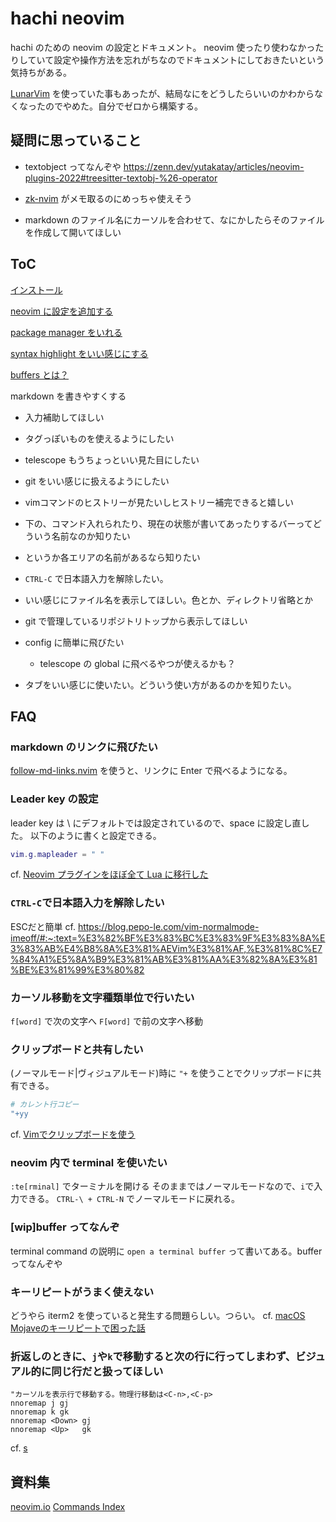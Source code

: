 # hachi neovim
hachi のための neovim の設定とドキュメント。
neovim 使ったり使わなかったりしていて設定や操作方法を忘れがちなのでドキュメントにしておきたいという気持ちがある。

[LunarVim](https://www.lunarvim.org/) を使っていた事もあったが、結局なにをどうしたらいいのかわからなくなったのでやめた。自分でゼロから構築する。

## 疑問に思っていること
- textobject ってなんぞや
https://zenn.dev/yutakatay/articles/neovim-plugins-2022#treesitter-textobj-%26-operator

- [zk-nvim](https://github.com/mickael-menu/zk-nvim) がメモ取るのにめっちゃ使えそう
- markdown のファイル名にカーソルを合わせて、なにかしたらそのファイルを作成して開いてほしい


## ToC
[インストール](docs/setup.md)

[neovim に設定を追加する](docs/add_configuration_to_neovim.md)

[package manager をいれる](docs/install_package_manager.md)

[syntax highlight をいい感じにする](docs/syntax_highlight.md)

[buffers とは？](docs/what-is-buffers.md)

markdown を書きやすくする
- 入力補助してほしい
- タグっぽいものを使えるようにしたい
- telescope もうちょっといい見た目にしたい
- git をいい感じに扱えるようにしたい

- vimコマンドのヒストリーが見たいしヒストリー補完できると嬉しい
- 下の、コマンド入れられたり、現在の状態が書いてあったりするバーってどういう名前なのか知りたい
- というか各エリアの名前があるなら知りたい
- `CTRL-C` で日本語入力を解除したい。
- いい感じにファイル名を表示してほしい。色とか、ディレクトリ省略とか
- git で管理しているリポジトリトップから表示してほしい

- config に簡単に飛びたい
  - telescope の global に飛べるやつが使えるかも？

- タブをいい感じに使いたい。どういう使い方があるのかを知りたい。

## FAQ

### markdown のリンクに飛びたい
[follow-md-links.nvim](https://github.com/jghauser/follow-md-links.nvim) を使うと、リンクに Enter で飛べるようになる。

### Leader key の設定
leader key は \ にデフォルトでは設定されているので、space に設定し直した。
以下のように書くと設定できる。

```lua
vim.g.mapleader = " "
```

cf. [Neovim プラグインをほぼ全て Lua に移行した](https://zenn.dev/acro5piano/articles/c764669236eb0f)


### `CTRL-C`で日本語入力を解除したい
ESCだと簡単
cf. https://blog.pepo-le.com/vim-normalmode-imeoff/#:~:text=%E3%82%BF%E3%83%BC%E3%83%9F%E3%83%8A%E3%83%AB%E4%B8%8A%E3%81%AEVim%E3%81%AF,%E3%81%8C%E7%84%A1%E5%8A%B9%E3%81%AB%E3%81%AA%E3%82%8A%E3%81%BE%E3%81%99%E3%80%82



### カーソル移動を文字種類単位で行いたい
`f[word]` で次の文字へ `F[word]` で前の文字へ移動


### クリップボードと共有したい
(ノーマルモード|ヴィジュアルモード)時に `"+` を使うことでクリップボードに共有できる。
```sh
# カレント行コピー
"+yy
```

cf. [Vimでクリップボードを使う](https://psipsina.jp/note/vim/neovim_clipboard.html)
### neovim 内で terminal を使いたい
`:te[rminal]` でターミナルを開ける
そのままではノーマルモードなので、`i`で入力できる。
`CTRL-\ + CTRL-N` でノーマルモードに戻れる。


### [wip]buffer ってなんぞ
terminal command の説明に `open a terminal buffer` って書いてある。buffer ってなんぞや

### キーリピートがうまく使えない
どうやら iterm2 を使っていると発生する問題らしい。つらい。
cf. [macOS Mojaveのキーリピートで困った話](https://blog.nijohando.jp/post/mojave-key-repeat-problem/)


### 折返しのときに、`j`や`k`で移動すると次の行に行ってしまわず、ビジュアル的に同じ行だと扱ってほしい

```vimrc
"カーソルを表示行で移動する。物理行移動は<C-n>,<C-p>
nnoremap j gj
nnoremap k gk
nnoremap <Down> gj
nnoremap <Up>   gk
```

cf. [s](https://thata.hatenadiary.org/entry/20100606/1275796513)

## 資料集
[neovim.io](https://neovim.io/)
[Commands Index](https://neovim.io/doc/user/vimindex.html)







